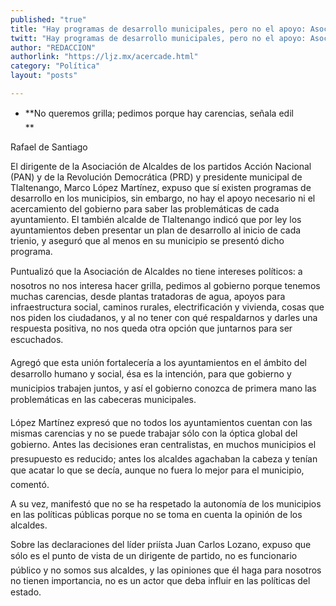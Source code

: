 ```yaml
---
published: "true"
title: "Hay programas de desarrollo municipales, pero no el apoyo: Asociación de Alcaldes"
twitt: "Hay programas de desarrollo municipales, pero no el apoyo: Asociación de Alcaldes"
author: "REDACCION"
authorlink: "https://ljz.mx/acercade.html"
category: "Política"
layout: "posts"

---
```


*   **No queremos grilla; pedimos porque hay carencias, señala edil   
    **


  Rafael de Santiago



  El dirigente de la Asociación de Alcaldes de los partidos Acción Nacional (PAN) y de la Revolución Democrática (PRD) y presidente municipal de Tlaltenango, Marco López Martínez, expuso que sí existen programas de desarrollo en los municipios, sin embargo, no hay el apoyo necesario ni el acercamiento del gobierno para saber las problemáticas de cada ayuntamiento. El también alcalde de Tlaltenango indicó que por ley los ayuntamientos deben presentar un plan de desarrollo al inicio de cada trienio, y aseguró que al menos en su municipio se presentó dicho programa.



  Puntualizó que la Asociación de Alcaldes no tiene intereses políticos: a nosotros no nos interesa hacer grilla, pedimos al gobierno porque tenemos muchas carencias, desde plantas tratadoras de agua, apoyos para infraestructura social, caminos rurales, electrificación y vivienda, cosas que nos piden los ciudadanos, y al no tener con qué respaldarnos y darles una respuesta positiva, no nos queda otra opción que juntarnos para ser escuchados.



  Agregó que esta unión fortalecería a los ayuntamientos en el ámbito del desarrollo humano y social, ésa es la intención, para que gobierno y municipios trabajen juntos, y así el gobierno conozca de primera mano las problemáticas en las cabeceras municipales.



  López Martínez expresó que no todos los ayuntamientos cuentan con las mismas carencias y no se puede trabajar sólo con la óptica global del gobierno. Antes las decisiones eran centralistas, en muchos municipios el presupuesto es reducido; antes los alcaldes agachaban la cabeza y tenían que acatar lo que se decía, aunque no fuera lo mejor para el municipio, comentó.



  A su vez, manifestó que no se ha respetado la autonomía de los municipios en las políticas públicas porque no se toma en cuenta la opinión de los alcaldes.



  Sobre las declaraciones del líder priísta Juan Carlos Lozano, expuso que sólo es el punto de vista de un dirigente de partido, no es funcionario público y no somos sus alcaldes, y las opiniones que él haga para nosotros no tienen importancia, no es un actor que deba influir en las políticas del estado.

